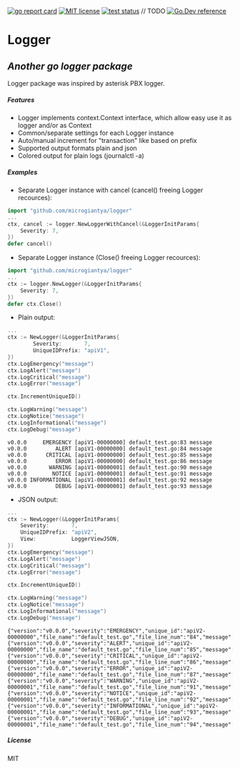 [![go report card](https://goreportcard.com/badge/github.com/microgiantya/lontext "go report card")](https://goreportcard.com/report/github.com/microgiantya/lontext)
[![MIT license](https://img.shields.io/badge/license-MIT-brightgreen.svg)](https://opensource.org/licenses/MIT)
[![test status](https://github.com/microgiantya/lontext/workflows/tests/badge.svg?branch=main "test status")](https://github.com/microgiantya/lontext/actions) // TODO
[![Go.Dev reference](https://img.shields.io/badge/pkg.go.dev-007d9c?logo=go&logoColor=white)](https://pkg.go.dev/github.com/microgiantya/lontext?tab=doc)

# Logger
## _Another go logger package_
Logger package was inspired by asterisk PBX logger.

##### Features
- Logger implements context.Context interface, which allow easy use it as logger and/or as Context
- Common/separate settings for each Logger instance
- Auto/manual increment for "transaction" like based on prefix
- Supported output formats plain and json
- Colored output for plain logs (journalctl -a)

##### Examples
- Separate Logger instance with cancel (cancel() freeing Logger recources):
```go
import "github.com/microgiantya/logger"
...
ctx, cancel := logger.NewLoggerWithCancel(&LoggerInitParams{
	Severity: 7,
})
defer cancel()
```

- Separate Logger instance (Close() freeing Logger recources):
```go
import "github.com/microgiantya/logger"
...
ctx := logger.NewLogger(&LoggerInitParams{
	Severity: 7,
})
defer ctx.Close()
```

- Plain output:
```go
...
ctx := NewLogger(&LoggerInitParams{
		Severity:       7,
		UniqueIDPrefix: "apiV1",
})
ctx.LogEmergency("message")
ctx.LogAlert("message")
ctx.LogCritical("message")
ctx.LogError("message")

ctx.IncrementUniqueID()

ctx.LogWarning("message")
ctx.LogNotice("message")
ctx.LogInformational("message")
ctx.LogDebug("message")
```

```
v0.0.0     EMERGENCY [apiV1-00000000] default_test.go:83 message
v0.0.0         ALERT [apiV1-00000000] default_test.go:84 message
v0.0.0      CRITICAL [apiV1-00000000] default_test.go:85 message
v0.0.0         ERROR [apiV1-00000000] default_test.go:86 message
v0.0.0       WARNING [apiV1-00000001] default_test.go:90 message
v0.0.0        NOTICE [apiV1-00000001] default_test.go:91 message
v0.0.0 INFORMATIONAL [apiV1-00000001] default_test.go:92 message
v0.0.0         DEBUG [apiV1-00000001] default_test.go:93 message
```

- JSON output:
```go
...
ctx := NewLogger(&LoggerInitParams{
	Severity:       7,
	UniqueIDPrefix: "apiV2",
	View:           LoggerViewJSON,
})
ctx.LogEmergency("message")
ctx.LogAlert("message")
ctx.LogCritical("message")
ctx.LogError("message")

ctx.IncrementUniqueID()

ctx.LogWarning("message")
ctx.LogNotice("message")
ctx.LogInformational("message")
ctx.LogDebug("message")
```

```
{"version":"v0.0.0","severity":"EMERGENCY","unique_id":"apiV2-00000000","file_name":"default_test.go","file_line_num":"84","message":"message"}
{"version":"v0.0.0","severity":"ALERT","unique_id":"apiV2-00000000","file_name":"default_test.go","file_line_num":"85","message":"message"}
{"version":"v0.0.0","severity":"CRITICAL","unique_id":"apiV2-00000000","file_name":"default_test.go","file_line_num":"86","message":"message"}
{"version":"v0.0.0","severity":"ERROR","unique_id":"apiV2-00000000","file_name":"default_test.go","file_line_num":"87","message":"message"}
{"version":"v0.0.0","severity":"WARNING","unique_id":"apiV2-00000001","file_name":"default_test.go","file_line_num":"91","message":"message"}
{"version":"v0.0.0","severity":"NOTICE","unique_id":"apiV2-00000001","file_name":"default_test.go","file_line_num":"92","message":"message"}
{"version":"v0.0.0","severity":"INFORMATIONAL","unique_id":"apiV2-00000001","file_name":"default_test.go","file_line_num":"93","message":"message"}
{"version":"v0.0.0","severity":"DEBUG","unique_id":"apiV2-00000001","file_name":"default_test.go","file_line_num":"94","message":"message"}
```

##### License

MIT

